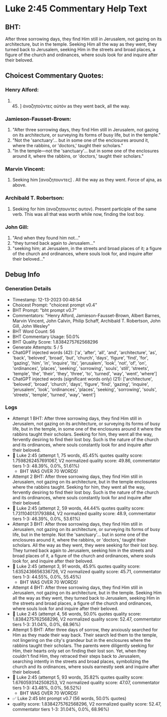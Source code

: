 # Luke 2:45 Commentary Help Text

## BHT:
After three sorrowing days, they find Him still in Jerusalem, not gazing on its architecture, but in the temple. Seeking Him all the way as they went, they turned back to Jerusalem, seeking Him in the streets and broad places, a figure of the church and ordinances, where souls look for and inquire after their beloved.

## Choicest Commentary Quotes:
### Henry Alford:
1.  45. ] ἀναζητοῦντες αὐτόν as they went back, all the way.


### Jamieson-Fausset-Brown:
1. "After three sorrowing days, they find Him still in Jerusalem, not gazing on its architecture, or surveying its forms of busy life, but in the temple."
2. "Not the 'sanctuary'... but in some one of the enclosures around it, where the rabbins, or 'doctors,' taught their scholars."
3. "In the temple—not the 'sanctuary'... but in some one of the enclosures around it, where the rabbins, or 'doctors,' taught their scholars."

### Marvin Vincent:
1. Seeking him [αναζητουντες] . All the way as they went. Force of ajna, as above.


### Archibald T. Robertson:
1.  Seeking for him (αναζητουντες αυτον). Present participle of the same verb. This was all that was worth while now, finding the lost boy. 


### John Gill:
1. "And when they found him not..."
2. "they turned back again to Jerusalem..."
3. "seeking him; at Jerusalem, in the streets and broad places of it; a figure of the church and ordinances, where souls look for, and inquire after their beloved..."


## Debug Info
### Generation Details
- Timestamp: 12-13-2023 00:48:54
- Choicest Prompt: "choicest prompt v0.4"
- BHT Prompt: "bht prompt v0.7"
- Commentators: "Henry Alford, Jamieson-Fausset-Brown, Albert Barnes, Marvin Vincent, John Calvin, Philip Schaff, Archibald T. Robertson, John Gill, John Wesley"
- BHT Word Count: 56
- BHT Commentary Usage: 50.0%
- BHT Quality Score: 1.8384275762568296
- Generate Attempts: 5 / 5
- ChatGPT injected words (42):
	['a', 'after', 'all', 'and', 'architecture', 'as', 'back', 'beloved', 'broad', 'but', 'church', 'days', 'figure', 'find', 'for', 'gazing', 'him', 'in', 'inquire', 'its', 'jerusalem', 'look', 'not', 'of', 'on', 'ordinances', 'places', 'seeking', 'sorrowing', 'souls', 'still', 'streets', 'temple', 'the', 'their', 'they', 'three', 'to', 'turned', 'way', 'went', 'where']
- ChatGPT injected words (significant words only) (21):
	['architecture', 'beloved', 'broad', 'church', 'days', 'figure', 'find', 'gazing', 'inquire', 'jerusalem', 'look', 'ordinances', 'places', 'seeking', 'sorrowing', 'souls', 'streets', 'temple', 'turned', 'way', 'went']

### Logs
- Attempt 1 BHT: After three sorrowing days, they find Him still in Jerusalem, not gazing on its architecture, or surveying its forms of busy life, but in the temple, in some one of the enclosures around it where the rabbins taught their scholars. Seeking for him, they went all the way, fervently desiring to find their lost boy. Such is the nature of the church and its ordinances, where souls constantly look for and inquire after their beloved.
- 🔄 Luke 2:45 (attempt 1, 75 words, 45.45% quotes quality score: 1.7598262457691067, V2 normalized quality score: 49.86, commentator tiers 1-3: 48.39%, 0.0%, 51.61%) 
	- BHT WAS OVER 70 WORDS!
- Attempt 2 BHT: After three sorrowing days, they find Him still in Jerusalem, not gazing on its architecture, but in the temple enclosures where the rabbins taught. Seeking for him, they went all the way, fervently desiring to find their lost boy. Such is the nature of the church and its ordinances, where souls constantly look for and inquire after their beloved.
- 🔄 Luke 2:45 (attempt 2, 59 words, 44.44% quotes quality score: 1.7311040131793884, V2 normalized quality score: 48.9, commentator tiers 1-3: 46.39%, 0.0%, 53.61%)
- Attempt 3 BHT: After three sorrowing days, they find Him still in Jerusalem, not gazing on its architecture, or surveying its forms of busy life, but in the temple. Not the 'sanctuary'... but in some one of the enclosures around it, where the rabbins, or 'doctors,' taught their scholars. All the way as they went, they were seeking for their lost boy. They turned back again to Jerusalem, seeking him in the streets and broad places of it, a figure of the church and ordinances, where souls look for, and inquire after their beloved.
- 🔄 Luke 2:45 (attempt 3, 91 words, 45.9% quotes quality score: 1.6352436656336726, V2 normalized quality score: 45.71, commentator tiers 1-3: 44.55%, 0.0%, 55.45%) 
	- BHT WAS OVER 70 WORDS!
- Attempt 4 BHT: After three sorrowing days, they find Him still in Jerusalem, not gazing on its architecture, but in the temple. Seeking Him all the way as they went, they turned back to Jerusalem, seeking Him in the streets and broad places, a figure of the church and ordinances, where souls look for and inquire after their beloved.
- 🔄 Luke 2:45 (attempt 4, 56 words, 50.0% quotes quality score: 1.8384275762568296, V2 normalized quality score: 52.47, commentator tiers 1-3: 31.04%, 0.0%, 68.96%)
- Attempt 5 BHT: After three days of sorrow, they anxiously searched for Him as they made their way back. Their search led them to the temple, not lingering on the city's grandeur but in the enclosures where the rabbins taught their scholars. The parents were diligently seeking for Him, their hearts only set on finding their lost son. Yet, when they couldn't find Him, they retraced their steps back to Jerusalem, searching intently in the streets and broad places, symbolizing the church and its ordinances, where souls earnestly seek and inquire after their beloved.
- 🔄 Luke 2:45 (attempt 5, 93 words, 35.82% quotes quality score: 1.6760593142508253, V2 normalized quality score: 47.07, commentator tiers 1-3: 43.48%, 0.0%, 56.52%) 
	- BHT WAS OVER 70 WORDS!
- ✅ Luke 2:45 bht prompt v0.7 (56 words, 50.0% quotes)
- quality score: 1.8384275762568296, V2 normalized quality score: 52.47, commentator tiers 1-3: 31.04%, 0.0%, 68.96%)